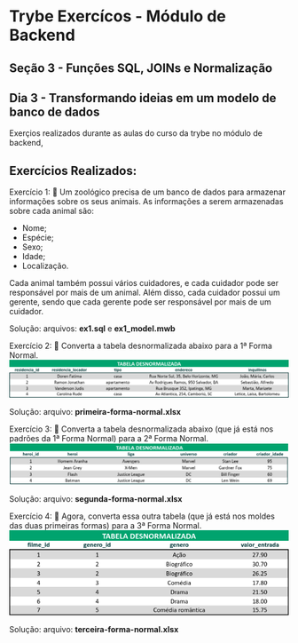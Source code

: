 # Trybe Exercícos - Módulo de Backend 
## Seção 3 - Funções SQL, JOINs e Normalização
## Dia 3 - Transformando ideias em um modelo de banco de dados

Exerçios realizados durante as aulas do curso da trybe no módulo de backend,

## Exercícios Realizados:

Exercício 1: 🚀 Um zoológico precisa de um banco de dados para armazenar informações sobre os seus animais. As informações a serem armazenadas sobre cada animal são:

* Nome;
* Espécie;
* Sexo;
* Idade;
* Localização.

Cada animal também possui vários cuidadores, e cada cuidador pode ser responsável por mais de um animal. Além disso, cada cuidador possui um gerente, sendo que cada gerente pode ser responsável por mais de um cuidador.

Solução: arquivos: **ex1.sql** e **ex1_model.mwb** 

Exercício 2: 🚀 Converta a tabela desnormalizada abaixo para a 1ª Forma Normal.
<img src='imgs/primeira-forma.png' alt='resultado' width=800px></img>

Solução: arquivo: **primeira-forma-normal.xlsx**

Exercício 3: 🚀 Converta a tabela desnormalizada abaixo (que já está nos padrões da 1ª Forma Normal) para a 2ª Forma Normal.
<img src='imgs/segunda-forma.png' alt='resultado' width=800px></img>

Solução: arquivo: **segunda-forma-normal.xlsx**

Exercício 4: 🚀 Agora, converta essa outra tabela (que já está nos moldes das duas primeiras formas) para a 3ª Forma Normal.
<img src='imgs/terceira-forma.png' alt='resultado' width=800px></img>

Solução: arquivo: **terceira-forma-normal.xlsx**
